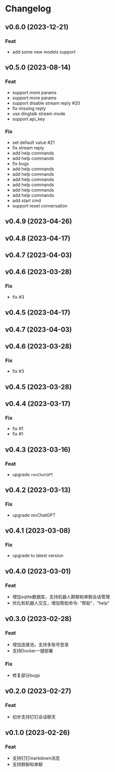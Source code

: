 # Changelog

## v0.6.0 (2023-12-21)

### Feat

- add some new models support

## v0.5.0 (2023-08-14)

### Feat

- support more params
- support more params
- support disable stream reply #20
- fix missing reply
- use dingtalk stream mode
- support api_key

### Fix

- set default value #21
- fix stream reply
- add help commands
- add help commands
- fix bugs
- add help commands
- add help commands
- add help commands
- add help commands
- add help commands
- add help commands
- add start cmd
- support reset conversation

## v0.4.9 (2023-04-26)

## v0.4.8 (2023-04-17)

## v0.4.7 (2023-04-03)

## v0.4.6 (2023-03-28)

### Fix

- fix #3

## v0.4.5 (2023-04-17)

## v0.4.7 (2023-04-03)

## v0.4.6 (2023-03-28)

### Fix

- fix #3

## v0.4.5 (2023-03-28)

## v0.4.4 (2023-03-17)

### Fix

- fix #1
- fix #1

## v0.4.3 (2023-03-16)

### Feat

- upgrade `revChatGPT`

## v0.4.2 (2023-03-13)

### Fix

- upgrade revChatGPT

## v0.4.1 (2023-03-08)

### Fix

- upgrade  to latest version

## v0.4.0 (2023-03-01)

### Feat

- 增加sqlite数据库，支持机器人群聊和单聊会话管理
- 优化和机器人交互，增加帮助命令: "帮助"，"help"

## v0.3.0 (2023-02-28)

### Feat

- 增加连接池，支持多账号登录
- 支持Docker一键部署

### Fix

- 修复部分bugs

## v0.2.0 (2023-02-27)

### Feat

- 初步支持钉钉会话聊天

## v0.1.0 (2023-02-26)

### Feat

- 支持钉钉markdown消息
- 支持群聊和单聊
